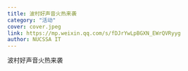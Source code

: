 ```yaml
---
title: 波村好声音火热来袭
category: "活动"
cover: cover.jpeg
link: https://mp.weixin.qq.com/s/fDJrYwLpBGXN_EWrQVRyyg
author: NUCSSA IT
---
```

波村好声音火热来袭